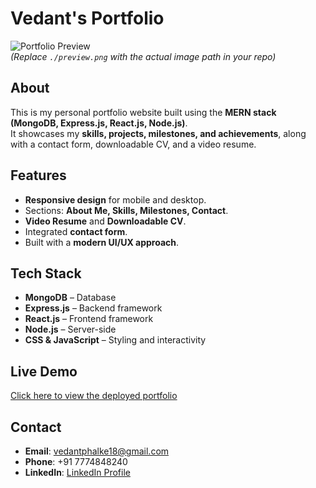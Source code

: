 # Vedant's Portfolio

![Portfolio Preview](./preview.png)  
*(Replace `./preview.png` with the actual image path in your repo)*

## About
This is my personal portfolio website built using the **MERN stack (MongoDB, Express.js, React.js, Node.js)**.  
It showcases my **skills, projects, milestones, and achievements**, along with a contact form, downloadable CV, and a video resume.  

## Features
- **Responsive design** for mobile and desktop.
- Sections: **About Me, Skills, Milestones, Contact**.
- **Video Resume** and **Downloadable CV**.
- Integrated **contact form**.
- Built with a **modern UI/UX approach**.

## Tech Stack
- **MongoDB** – Database
- **Express.js** – Backend framework
- **React.js** – Frontend framework
- **Node.js** – Server-side
- **CSS & JavaScript** – Styling and interactivity

## Live Demo
[Click here to view the deployed portfolio](https://your-deployed-link.com)

## Contact
- **Email**: vedantphalke18@gmail.com  
- **Phone**: +91 7774848240  
- **LinkedIn**: [LinkedIn Profile](https://www.linkedin.com/in/your-profile)
